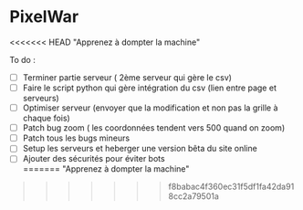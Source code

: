 # PixelWar

<<<<<<< HEAD
"Apprenez à dompter la machine"

To do :
- [ ] Terminer partie serveur ( 2ème serveur qui gère le csv)
- [ ] Faire le script python qui gère intégration du csv (lien entre page et serveurs)
- [ ] Optimiser serveur (envoyer que la modification et non pas la grille à chaque fois)
- [ ] Patch bug zoom ( les coordonnées tendent vers 500 quand on zoom)
- [ ] Patch tous les bugs mineurs
- [ ] Setup les serveurs et heberger une version bêta du site online
- [ ] Ajouter des sécurités pour éviter bots  
=======
"Apprenez à dompter la machine"
>>>>>>> f8babac4f360ec31f5df1fa42da918cc2a79501a
